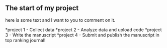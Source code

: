 ## The start of my project

here is some text and I want to you to comment on it.

*project 1 - Collect data 
*project 2 - Analyze data and upload code
*project 3 - Write the manuscript
*project 4 - Submit and publish the manuscript in top ranking journal!
